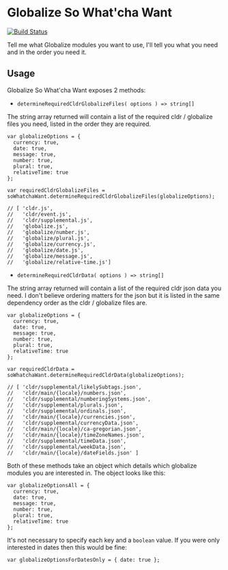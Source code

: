 # Globalize So What'cha Want

[![Build Status](https://ci.appveyor.com/api/projects/status/github/johnnyreilly/globalize-so-what-cha-want?retina=true)](https://ci.appveyor.com/project/JohnReilly/globalize-so-what-cha-want)

Tell me what Globalize modules you want to use, I'll tell you what you need and in the order you need it.

## Usage

Globalize So What'cha Want exposes 2 methods:

- `determineRequiredCldrGlobalizeFiles( options ) => string[]`

The string array returned will contain a list of the required cldr / globalize files you need, listed in the order they are required.

```
var globalizeOptions = {
  currency: true,
  date: true,
  message: true,
  number: true,
  plural: true,
  relativeTime: true
};

var requiredCldrGlobalizeFiles = soWhatchaWant.determineRequiredCldrGlobalizeFiles(globalizeOptions);

// [ 'cldr.js',
//   'cldr/event.js',
//   'cldr/supplemental.js',
//   'globalize.js',
//   'globalize/number.js',
//   'globalize/plural.js',
//   'globalize/currency.js',
//   'globalize/date.js',
//   'globalize/message.js',
//   'globalize/relative-time.js']
```

- `determineRequiredCldrData( options ) => string[]`

The string array returned will contain a list of the required cldr json data you need.  I don't believe ordering matters for the json but it is listed in the same dependency order as the cldr / globalize files are.

```
var globalizeOptions = {
  currency: true,
  date: true,
  message: true,
  number: true,
  plural: true,
  relativeTime: true
};

var requiredCldrData = soWhatchaWant.determineRequiredCldrData(globalizeOptions);

// [ 'cldr/supplemental/likelySubtags.json',
//   'cldr/main/{locale}/numbers.json',
//   'cldr/supplemental/numberingSystems.json',
//   'cldr/supplemental/plurals.json',
//   'cldr/supplemental/ordinals.json',
//   'cldr/main/{locale}/currencies.json',
//   'cldr/supplemental/currencyData.json',
//   'cldr/main/{locale}/ca-gregorian.json',
//   'cldr/main/{locale}/timeZoneNames.json',
//   'cldr/supplemental/timeData.json',
//   'cldr/supplemental/weekData.json',
//   'cldr/main/{locale}/dateFields.json' ]

```

Both of these methods take an object which details which globalize modules you are interested in.  The object looks like this:

```
var globalizeOptionsAll = {
  currency: true,
  date: true,
  message: true,
  number: true,
  plural: true,
  relativeTime: true
};
```

It's not necessary to specify each key and a `boolean` value. If you were only interested in dates then this would be fine:

```
var globalizeOptionsForDatesOnly = { date: true };
```
